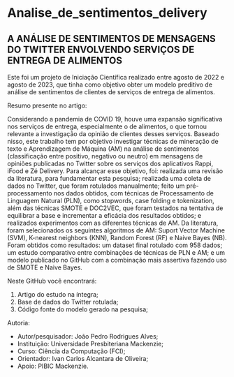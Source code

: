 # Analise_de_sentimentos_delivery

## **A ANÁLISE DE SENTIMENTOS DE MENSAGENS DO TWITTER ENVOLVENDO SERVIÇOS DE ENTREGA DE ALIMENTOS**

Este foi um projeto de Iniciação Científica realizado entre agosto de 2022 e agosto de 2023, que tinha como objetivo obter um modelo preditivo de análise de sentimentos de clientes de serviços de entrega de alimentos.

Resumo presente no artigo:

Considerando a pandemia de COVID 19, houve uma expansão significativa nos serviços de entrega, especialmente o de alimentos, o que tornou relevante a investigação da opinião de clientes desses serviços. Baseado nisso, este trabalho tem por objetivo investigar técnicas de mineração de texto e Aprendizagem de Máquina (AM) na análise de sentimentos (classificação entre positivo, negativo ou neutro) em mensagens de opiniões publicadas no Twitter sobre os serviços dos aplicativos Rappi, iFood e Zé Delivery. Para alcançar esse objetivo, foi: realizada uma revisão da literatura, para fundamentar esta pesquisa; realizada uma coleta de dados no Twitter, que foram rotulados manualmente; feito um pré-processamento nos dados obtidos, com técnicas de Processamento de Linguagem Natural (PLN), como stopwords, case folding e tokenization, além das técnicas SMOTE e DOC2VEC, que foram testados na tentativa de equilibrar a base e incrementar a eficácia dos resultados obtidos; e realizados experimentos com as diferentes técnicas de AM. Da literatura, foram selecionados os seguintes algoritmos de AM: Suport Vector Machine (SVM), K-nearest neighbors (KNN), Random Forest (RF) e Naive Bayes (NB). Foram obtidos como resultados: um dataset final rotulado com 958 dados; um estudo comparativo entre combinações de técnicas de PLN e AM; e um modelo publicado no GitHub com a combinação mais assertiva fazendo uso de SMOTE e Naive Bayes.

Neste GitHub você encontrará:
1. Artigo do estudo na íntegra;
2. Base de dados do Twitter rotulada;
3. Código fonte do modelo gerado na pesquisa;

Autoria:
- Autor/pesquisador: João Pedro Rodrigues Alves;
- Instituição: Universidade Presbiteriana Mackenzie;
- Curso: Ciência da Computação (FCI);
- Orientador: Ivan Carlos Alcantara de Oliveira;
- Apoio: PIBIC Mackenzie.
